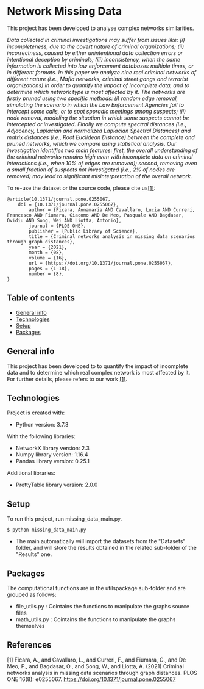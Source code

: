 # Network Missing Data

This project has been developed to analyse complex networks similarities.

_Data collected in criminal investigations may suffer from issues like: (i) incompleteness, due to the covert nature of criminal organizations; (ii) incorrectness, caused by either unintentional data collection errors or intentional deception by criminals; (iii) inconsistency, when the same information is collected into law enforcement databases multiple times, or in different formats. In this paper we analyze nine real criminal networks of different nature (i.e., Mafia networks, criminal street gangs and terrorist organizations) in order to quantify the impact of incomplete data, and to determine which network type is most affected by it. The networks are firstly pruned using two specific methods: (i) random edge removal, simulating the scenario in which the Law Enforcement Agencies fail to intercept some calls, or to spot sporadic meetings among suspects; (ii) node removal, modeling the situation in which some suspects cannot be intercepted or investigated. Finally we compute spectral distances (i.e., Adjacency, Laplacian and normalized Laplacian Spectral Distances) and matrix distances (i.e., Root Euclidean Distance) between the complete and pruned networks, which we compare using statistical analysis. Our investigation identifies two main features: first, the overall understanding of the criminal networks remains high even with incomplete data on criminal interactions (i.e., when 10% of edges are removed); second, removing even a small fraction of suspects not investigated (i.e., 2% of nodes are removed) may lead to significant misinterpretation of the overall network._

To re-use the dataset or the source code, please cite us[[1]](#1):

```
@article{10.1371/journal.pone.0255067,
	doi = {10.1371/journal.pone.0255067},
    	author = {Ficara, Annamaria AND Cavallaro, Lucia AND Curreri, Francesco AND Fiumara, Giacomo AND De Meo, Pasquale AND Bagdasar, Ovidiu AND Song, Wei AND Liotta, Antonio},
    	journal = {PLOS ONE},
    	publisher = {Public Library of Science},
    	title = {Criminal networks analysis in missing data scenarios through graph distances},
    	year = {2021},
    	month = {08},
    	volume = {16},
    	url = {https://doi.org/10.1371/journal.pone.0255067},
    	pages = {1-18},
    	number = {8},
}
```


## Table of contents
* [General info](#general-info)
* [Technologies](#technologies)
* [Setup](#setup)
* [Packages](#packages)

## General info
This project has been developed to to quantify the impact of incomplete data and to determine which real complex network is most affected by it. For further details, please refers to our work [[1]](#1).
	
## Technologies
Project is created with:
* Python version: 3.7.3

With the following libraries:
* NetworkX library version: 2.3
* Numpy library version: 1.16.4
* Pandas library version: 0.25.1

Additional libraries:
* PrettyTable library version: 2.0.0
	
## Setup
To run this project, run missing_data_main.py. 
```
$ python missing_data_main.py
```

* The main automatically will import the datasets from the "Datasets" folder, and will store the results obtained in the related sub-folder of the "Results" one.

## Packages
The computational functions are in the utilspackage sub-folder and are grouped as follows:
* file_utils.py : Cointains the functions to manipulate the graphs source files
* math_utils.py : Cointains the functions to manipulate the graphs themselves

## References

<a id="1">[1]</a> 
Ficara, A., and Cavallaro, L., and Curreri, F., and Fiumara, G., and De Meo, P., and Bagdasar, O., and Song, W., and Liotta, A. (2021) 
Criminal networks analysis in missing data scenarios through graph distances.
PLOS ONE 16(8): e0255067. https://doi.org/10.1371/journal.pone.0255067 
